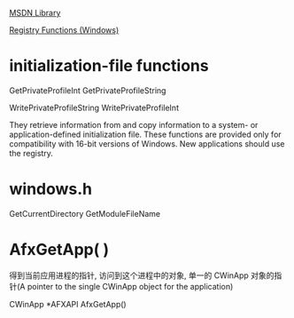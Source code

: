[MSDN Library](https://msdn.microsoft.com/zh-cn/library/ms310241)

[Registry Functions (Windows)](https://msdn.microsoft.com/en-us/library/windows/desktop/ms724875(v=vs.85).aspx)

# initialization-file functions

GetPrivateProfileInt
GetPrivateProfileString

WritePrivateProfileString
WritePrivateProfileInt

They retrieve information from and copy information to a system- or application-defined initialization file. These functions are provided only for compatibility with 16-bit versions of Windows. New applications should use the registry.

# windows.h

GetCurrentDirectory
GetModuleFileName

# AfxGetApp( )

得到当前应用进程的指针, 访问到这个进程中的对象, 单一的 CWinApp 对象的指针(A pointer to the single CWinApp object for the application)

CWinApp *AFXAPI AfxGetApp()
